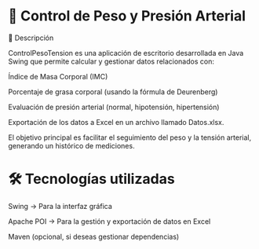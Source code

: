 # 📌 Control de Peso y Presión Arterial
🧾 Descripción

ControlPesoTension es una aplicación de escritorio desarrollada en Java Swing que permite calcular y gestionar datos relacionados con:

Índice de Masa Corporal (IMC)

Porcentaje de grasa corporal (usando la fórmula de Deurenberg)

Evaluación de presión arterial (normal, hipotensión, hipertensión)

Exportación de los datos a Excel en un archivo llamado Datos.xlsx.

El objetivo principal es facilitar el seguimiento del peso y la tensión arterial, generando un histórico de mediciones.

# 🛠 Tecnologías utilizadas


Swing → Para la interfaz gráfica

Apache POI → Para la gestión y exportación de datos en Excel

Maven (opcional, si deseas gestionar dependencias)



